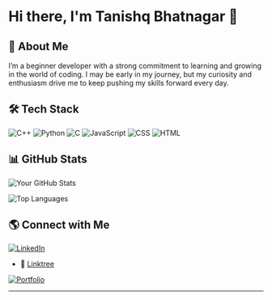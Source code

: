 # Hi there, I'm Tanishq Bhatnagar 👋


## 🚀 About Me
I’m a beginner developer with a strong commitment to learning and growing in the world of coding. I may be early in my journey, but my curiosity and enthusiasm drive me to keep pushing my skills forward every day.

## 🛠️ Tech Stack

![C++](https://img.shields.io/badge/C++-00599C?style=for-the-badge&logo=c%2B%2B&logoColor=white)
![Python](https://img.shields.io/badge/Python-3776AB?style=for-the-badge&logo=python&logoColor=white)
![C](https://img.shields.io/badge/C-00599C?style=for-the-badge&logo=c&logoColor=white)
![JavaScript](https://img.shields.io/badge/JavaScript-F7DF1E?style=for-the-badge&logo=javascript&logoColor=black)
![CSS](https://img.shields.io/badge/CSS3-1572B6?style=for-the-badge&logo=css3&logoColor=white)
![HTML](https://img.shields.io/badge/HTML5-E34F26?style=for-the-badge&logo=html5&logoColor=white)



## 📊 GitHub Stats

![Your GitHub Stats](https://github-readme-stats.vercel.app/api?username=tanned366&show_icons=true&theme=radical)

![Top Languages](https://github-readme-stats.vercel.app/api/top-langs/?username=tanned366&layout=compact&theme=radical)

## 🌎 Connect with Me

[![LinkedIn](https://img.shields.io/badge/LinkedIn-0A66C2?style=for-the-badge&logo=linkedin&logoColor=white)](https://linkedin.com/in/tanishqbhattnagar)

- 🔗 [Linktree](https://linktr.ee/TanishqBhatnagar)

[![Portfolio](https://img.shields.io/badge/Portfolio-FF5722?style=for-the-badge&logo=web&logoColor=white)](https://your-portfolio.com)

---
